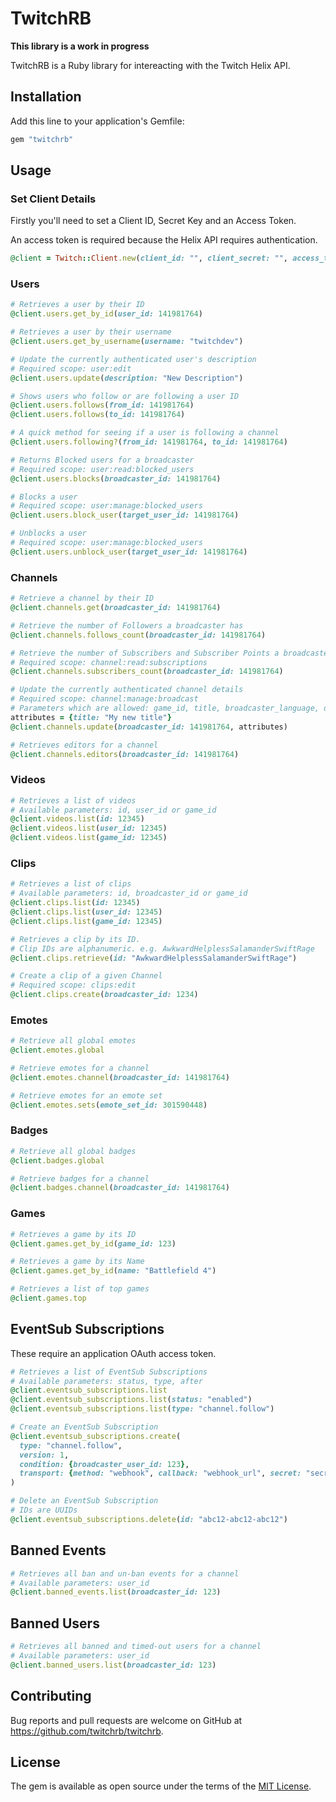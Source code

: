 # TwitchRB

**This library is a work in progress**

TwitchRB is a Ruby library for intereacting with the Twitch Helix API.

## Installation

Add this line to your application's Gemfile:

```ruby
gem "twitchrb"
```

## Usage

### Set Client Details

Firstly you'll need to set a Client ID, Secret Key and an Access Token.

An access token is required because the Helix API requires authentication.

```ruby
@client = Twitch::Client.new(client_id: "", client_secret: "", access_token: "")
```

### Users

```ruby
# Retrieves a user by their ID
@client.users.get_by_id(user_id: 141981764)

# Retrieves a user by their username
@client.users.get_by_username(username: "twitchdev")

# Update the currently authenticated user's description
# Required scope: user:edit
@client.users.update(description: "New Description")

# Shows users who follow or are following a user ID
@client.users.follows(from_id: 141981764)
@client.users.follows(to_id: 141981764)

# A quick method for seeing if a user is following a channel
@client.users.following?(from_id: 141981764, to_id: 141981764)

# Returns Blocked users for a broadcaster
# Required scope: user:read:blocked_users
@client.users.blocks(broadcaster_id: 141981764)

# Blocks a user
# Required scope: user:manage:blocked_users
@client.users.block_user(target_user_id: 141981764)

# Unblocks a user
# Required scope: user:manage:blocked_users
@client.users.unblock_user(target_user_id: 141981764)

```

### Channels

```ruby
# Retrieve a channel by their ID
@client.channels.get(broadcaster_id: 141981764)

# Retrieve the number of Followers a broadcaster has
@client.channels.follows_count(broadcaster_id: 141981764)

# Retrieve the number of Subscribers and Subscriber Points a broadcaster has
# Required scope: channel:read:subscriptions
@client.channels.subscribers_count(broadcaster_id: 141981764)

# Update the currently authenticated channel details
# Required scope: channel:manage:broadcast
# Parameters which are allowed: game_id, title, broadcaster_language, delay
attributes = {title: "My new title"}
@client.channels.update(broadcaster_id: 141981764, attributes)

# Retrieves editors for a channel
@client.channels.editors(broadcaster_id: 141981764)
```

### Videos

```ruby
# Retrieves a list of videos
# Available parameters: id, user_id or game_id
@client.videos.list(id: 12345)
@client.videos.list(user_id: 12345)
@client.videos.list(game_id: 12345)
```

### Clips

```ruby
# Retrieves a list of clips
# Available parameters: id, broadcaster_id or game_id
@client.clips.list(id: 12345)
@client.clips.list(user_id: 12345)
@client.clips.list(game_id: 12345)

# Retrieves a clip by its ID.
# Clip IDs are alphanumeric. e.g. AwkwardHelplessSalamanderSwiftRage
@client.clips.retrieve(id: "AwkwardHelplessSalamanderSwiftRage")

# Create a clip of a given Channel
# Required scope: clips:edit
@client.clips.create(broadcaster_id: 1234)
```

### Emotes

```ruby
# Retrieve all global emotes
@client.emotes.global

# Retrieve emotes for a channel
@client.emotes.channel(broadcaster_id: 141981764)

# Retrieve emotes for an emote set
@client.emotes.sets(emote_set_id: 301590448)
```

### Badges

```ruby
# Retrieve all global badges
@client.badges.global

# Retrieve badges for a channel
@client.badges.channel(broadcaster_id: 141981764)
```

### Games

```ruby
# Retrieves a game by its ID
@client.games.get_by_id(game_id: 123)

# Retrieves a game by its Name
@client.games.get_by_id(name: "Battlefield 4")

# Retrieves a list of top games
@client.games.top
```

## EventSub Subscriptions

These require an application OAuth access token.  

```ruby
# Retrieves a list of EventSub Subscriptions
# Available parameters: status, type, after
@client.eventsub_subscriptions.list
@client.eventsub_subscriptions.list(status: "enabled")
@client.eventsub_subscriptions.list(type: "channel.follow")

# Create an EventSub Subscription
@client.eventsub_subscriptions.create(
  type: "channel.follow",
  version: 1,
  condition: {broadcaster_user_id: 123},
  transport: {method: "webhook", callback: "webhook_url", secret: "secret"}
)

# Delete an EventSub Subscription
# IDs are UUIDs
@client.eventsub_subscriptions.delete(id: "abc12-abc12-abc12")
```

## Banned Events

```ruby
# Retrieves all ban and un-ban events for a channel
# Available parameters: user_id
@client.banned_events.list(broadcaster_id: 123)
```

## Banned Users

```ruby
# Retrieves all banned and timed-out users for a channel
# Available parameters: user_id
@client.banned_users.list(broadcaster_id: 123)
```


## Contributing

Bug reports and pull requests are welcome on GitHub at https://github.com/twitchrb/twitchrb.

## License

The gem is available as open source under the terms of the [MIT License](https://opensource.org/licenses/MIT).
